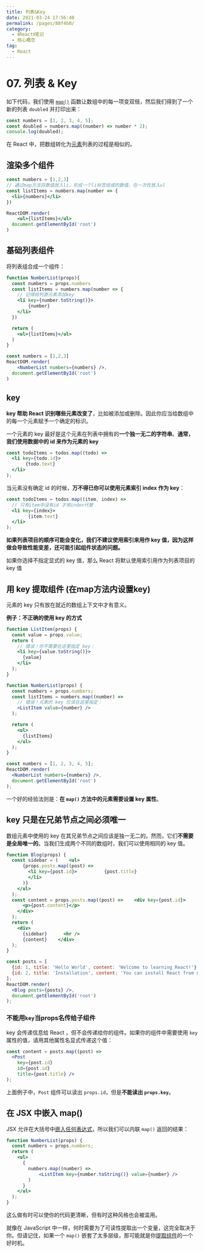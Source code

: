 ```yaml
---
title: 列表&Key
date: 2021-03-24 17:56:40
permalink: /pages/88f4b0/
category:
  - 《React》笔记
  - 核心概念
tag:
  - React
---
```


# 07. 列表 & Key

如下代码，我们使用 [`map()`](https://developer.mozilla.org/en-US/docs/Web/JavaScript/Reference/Global_Objects/Array/map) 函数让数组中的每一项变双倍，然后我们得到了一个新的列表 `doubled` 并打印出来：

```js
const numbers = [1, 2, 3, 4, 5];
const doubled = numbers.map((number) => number * 2);
console.log(doubled);
```

在 React 中，把数组转化为[元素](https://zh-hans.reactjs.org/docs/rendering-elements.html)列表的过程是相似的。



## 渲染多个组件

```jsx
const numbers = [1,2,3]
// 通过map方法将数值放入li，形成一个li标签组成的数值，在一次性放入ul
const listItems = numbers.map(number => {
  <li>{numbers}</li>
})

ReactDOM.render(
	<ul>{listItems}</ul>
  document.getElementById('root')
)
```



## 基础列表组件

将列表组合成一个组件：

```jsx
function NumberList(props){
  const numbers = props.numbers
  const listItems = numbers.map(number => {
    // 记得给列表元素添加key
    <li key={number.toString()}>
    	{number}
    </li>
  })

  return (
  	<ul>{listItems}</ul>
  )
}

const numbers = [1,2,3]
ReactDOM.render(
	<NumberList numbers={numbers} />,
  document.getElementById('root')
)
```



## key

**key 帮助 React 识别哪些元素改变了**，比如被添加或删除。因此你应当给数组中的每一个元素赋予一个确定的标识。



一个元素的 key 最好是这个元素在列表中拥有的**一个独一无二的字符串**。**通常，我们使用数据中的 id 来作为元素的 key**

```jsx
const todoItems = todos.map((todo) =>
  <li key={todo.id}>
       {todo.text}
  </li>
);
```



当元素没有确定 id 的时候，**万不得已你可以使用元素索引 index 作为 key**：

```jsx
const todoItems = todos.map((item, index) =>
  // 只有item中没有id 才用index代替
  <li key={index}>
        {item.text}
  </li>
);
```

**如果列表项目的顺序可能会变化，我们不建议使用索引来用作 key 值，因为这样做会导致性能变差，还可能引起组件状态的问题。**

如果你选择不指定显式的 key 值，那么 React 将默认使用索引用作为列表项目的 key 值



## 用 key 提取组件 (在map方法内设置key)

元素的 key 只有放在就近的数组上下文中才有意义。

**例子：不正确的使用 key 的方式**

```jsx
function ListItem(props) {
  const value = props.value;
  return (
    // 错误！你不需要在这里指定 key：
    <li key={value.toString()}>
      {value}
    </li>
  );
}

function NumberList(props) {
  const numbers = props.numbers;
  const listItems = numbers.map((number) =>
    // 错误！元素的 key 应该在这里指定：
    <ListItem value={number} />
  );

  return (
    <ul>
      {listItems}
    </ul>
  );
}

const numbers = [1, 2, 3, 4, 5];
ReactDOM.render(
  <NumberList numbers={numbers} />,
  document.getElementById('root')
);
```

一个好的经验法则是：**在 `map()` 方法中的元素需要设置 key 属性**。

##

## key 只是在兄弟节点之间必须唯一

数组元素中使用的 key 在其兄弟节点之间应该是独一无二的。然而，它们**不需要是全局唯一的**。当我们生成两个不同的数组时，我们可以使用相同的 key 值。

```jsx
function Blog(props) {
  const sidebar = (    <ul>
      {props.posts.map((post) =>
        <li key={post.id}>          {post.title}
        </li>
      )}
    </ul>
  );
  const content = props.posts.map((post) =>    <div key={post.id}>      <h3>{post.title}</h3>
      <p>{post.content}</p>
    </div>
  );
  return (
    <div>
      {sidebar}      <hr />
      {content}    </div>
  );
}

const posts = [
  {id: 1, title: 'Hello World', content: 'Welcome to learning React!'},
  {id: 2, title: 'Installation', content: 'You can install React from npm.'}
];
ReactDOM.render(
  <Blog posts={posts} />,
  document.getElementById('root')
);
```



### 不能用`key`当props名传给子组件

key 会传递信息给 React ，但不会传递给你的组件。如果你的组件中需要使用 `key` 属性的值，请用其他属性名显式传递这个值：

```jsx
const content = posts.map((post) =>
  <Post
    key={post.id}
    id={post.id}
    title={post.title} />
);
```

上面例子中，`Post` 组件可以读出 `props.id`，但是**不能读出 `props.key`**。

## 在 JSX 中嵌入 map()

JSX 允许在大括号中[嵌入任何表达式](https://zh-hans.reactjs.org/docs/introducing-jsx.html#embedding-expressions-in-jsx)，所以我们可以内联 `map()` 返回的结果：

```jsx
function NumberList(props) {
  const numbers = props.numbers;
  return (
    <ul>
      {
        numbers.map((number) =>
            <ListItem key={number.toString()} value={number} />
        )
      }
    </ul>
  );
}
```

这么做有时可以使你的代码更清晰，但有时这种风格也会被滥用。

就像在 JavaScript 中一样，何时需要为了可读性提取出一个变量，这完全取决于你。但请记住，如果一个 `map()` 嵌套了太多层级，那可能就是你[提取组件](https://zh-hans.reactjs.org/docs/components-and-props.html#extracting-components)的一个好时机。
